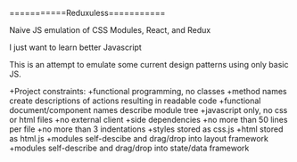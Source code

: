 ===========Reduxuless===========

Naive JS emulation of CSS Modules, React, and Redux

I just want to learn better Javascript

This is an attempt to emulate some current design patterns using only basic JS.

+Project constraints:
  +functional programming, no classes 
  +method names create descriptions of actions resulting in readable code 
  +functional document/component names describe module tree 
  +javascript only, no css or html files 
  +no external client
  +side dependencies 
  +no more than 50 lines per file 
  +no more than 3 indentations 
  +styles stored as css.js 
  +html stored as html.js 
  +modules self-descibe and drag/drop into layout framework 
  +modules self-describe and drag/drop into state/data framework
